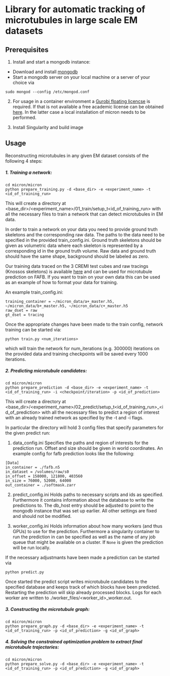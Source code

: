 # Library for automatic tracking of microtubules in large scale EM datasets


## Prerequisites

1. Install and start a mongodb instance:

- Download and install [mongodb](https://www.mongodb.com/)
- Start a mongodb server on your local machine or a server of your choice via
```
sudo mongod --config /etc/mongod.conf 
```

2. For usage in a container environment a [Gurobi floating licencse](https://www.gurobi.com/documentation/8.1/quickstart_mac/setting_up_and_using_a_flo.html) is required.
   If that is not available a free academic license can be obtained [here](https://www.gurobi.com/downloads/end-user-license-agreement-academic/). In the latter case
   a local installation of micron needs to be performed.


3. Install Singularity and build image


## Usage
Reconstructing microtubules in any given EM dataset consists of the following 4 steps:

##### 1. Training a network:

```
cd micron/micron
python prepare_training.py -d <base_dir> -e <experiment_name> -t <id_of_training_run>
```

This will create a directory at <base_dir>/<experiment_name>/01_train/setup_t<id_of_training_run> with all the necessary 
files to train a network that can detect microtubules in EM data.

In order to train a network on your data you need to provide ground truth skeletons and the corresponding raw data.
The paths to the data need to be specified in the provided train_config.ini. Ground truth skeletons should be given
as volumetric data where each skeleton is represented by a corresponding id in the ground truth volume. Raw 
data and ground truth should have the same shape, background should be labeled as zero.

Our training data traced on the 3 CREMI test cubes and raw tracings (Knossos skeletons)
is available [here](https://github.com/nilsec/micron_data.git) and 
can be used for microtubule prediction on FAFB. If you want to train on your own data this can be used as an example
of how to format your data for training. 

An example train_config.ini:
```
training_container = ~/micron_data/a+_master.h5, ~/micron_data/b+_master.h5, ~/micron_data/c+_master.h5
raw_dset = raw
gt_dset = tracing
```
Once the appropriate changes have been made to the train config, network training can be started
via: 
```
python train.py <num_iterations>
```
which will train the network for num_iterations (e.g. 300000) iterations on the provided data and
training checkpoints will be saved every 1000 iterations.

##### 2. Predicting microtubule candidates:

```
cd micron/micron
python prepare_prediction -d <base_dir> -e <experiment_name> -t <id_of_training_run> -i <checkpoint/iteration> -p <id_of_prediction>
```

This will create a directory at <base_dir>/<experiment_name>/02_predict/setup_t<id_of_training_run>_<id_of_prediction> with all the
necessary files to predict a region of interest with an already trained network as specified by the -t and -i flags.

In particular the directory will hold 3 config files that specify parameters for the given predict run:

1. data_config.ini
    Specifies the paths and region of interests for the prediction run. Offset and size 
    should be given in world coordinates. An example config for fafb prediction looks like
    the following:
    
```
[Data]
in_container = ./fafb.n5
in_dataset = /volumes/raw/s0
in_offset = 158000, 121800, 403560
in_size = 76000, 52000, 64000
out_container = ./softmask.zarr
```

2. predict_config.ini
	Holds paths to necessary scripts and ids as specified. Furthermore it
    contains information about the database to write the predictions to.
    The db_host entry should be adjusted to point to the mongodb 
    instance that was set up earlier. All other settings are fixed 
    and should not be modified.


3. worker_config.ini
    Holds information about how many workers (and thus GPUs) to use
    for the prediction. Furthermore a singularity container
    to run the prediction in can be specified as well as
    the name of any job queue that might be available on a cluster.
    If ```None``` is given the prediction will be run locally.

If the necessary adjustmants have been made a prediction can be started via
```
python predict.py 
```

Once started the predict script writes microtubule candidates to the specified database and 
keeps track of which blocks have been predicted. Restarting the prediction will skip already 
processed blocks. Logs for each worker are written to ./worker_files/<worker_id>_worker.out.

##### 3. Constructing the microtubule graph:
```
cd micron/micron
python prepare_graph.py -d <base_dir> -e <experiment_name> -t <id_of_training_run> -p <id_of_prediction> -g <id_of_graph>
```

##### 4. Solving the constrained optimization problem to extract final microtubule trajectories:
```
cd micron/micron
python prepare_solve.py -d <base_dir> -e <experiment_name> -t <id_of_training_run> -p <id_of_prediction> -g <id_of_graph>
```





